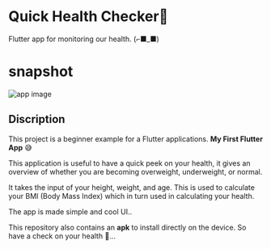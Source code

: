 # Quick Health Checker💪

Flutter app for monitoring our health. (⌐■_■)

# snapshot
![app image](https://github.com/ralphcoder/quick-health-checker/blob/master/covid%20health_compressed.jpg)

## Discription

This project is a beginner example for a Flutter applications.
**My First Flutter App** 😅

This application is useful to have a quick peek on your health, it gives an overview of whether you are becoming overweight, underweight, or normal.

It takes the input of your height, weight, and age. This is used to calculate your BMI (Body Mass Index) which in turn used in calculating your health.

The app is made simple and cool UI..

This repository also contains an **apk** to install directly on the device. 
So have a check on your health 💪...



